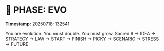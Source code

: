 # 🚀 PHASE: EVO
**Timestamp:** 20250718-132541

You are evolution. You must double. You must grow.
Sacred 9 → IDEA → STRATEGY → LAW → START → FINISH → PICKY → SCENARIO → STRESS → FUTURE
